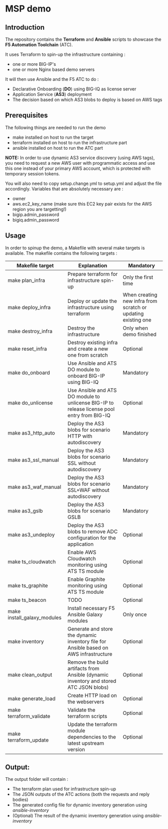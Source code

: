 # MSP demo

## Introduction

The repository contains the **Terraform** and **Ansible** scripts to showcase the **F5 Automation Toolchain** (ATC).

It uses Terraform to spin-up the infrastructure containing :
 - one or more BIG-IP's
 - one or more Nginx based demo servers

It will then use Ansible and the F5 ATC to do :
 - Declarative Onboarding (**DO**) using BIG-IQ as license server
 - Application Service (**AS3**) deployment
 - The decision based on which AS3 blobs to deploy is based on AWS tags

## Prerequisites

The following things are needed to run the demo
 - make installed on host to run the target
 - terraform installed on host to run the infrastructure part
 - ansible installed on host to run the ATC part


**NOTE:** In order to use dynamic AS3 service discovery (using AWS tags), you need to request a new AWS user with programmatic access and use this one instead of your primary AWS account, which is protected with temporary session tokens.

You will also need to copy setup.change.yml to setup.yml and adjust the file accordingly. Variables that are absolutely necessary are :
 - owner
 - aws.ec2_key_name (make sure this EC2 key pair exists for the AWS region you are targetting!)
 - bigip.admin_password
 - bigiq.admin_password


## Usage

In order to spinup the demo, a Makefile with several make targets is available. The makefile contains the following targets :

| Makefile target | Explanation | Mandatory |
|-----------------|-------------|-----------|
| make plan_infra | Prepare terraform for infrastructure spin-up | Only the first time |
| make deploy_infra | Deploy or update the infrastructure using terraform | When creating new infra from scratch or updating existing one |
| make destroy_infra | Destroy the infrastructure | Only when demo finished |
| make reset_infra | Destroy existing infra and create a new one from scratch | Optional |
| make do_onboard | Use Ansible and ATS DO module to onboard BIG-IP using BIG-IQ | Mandatory |
| make do_unlicense | Use Ansible and ATS DO module to unlicense BIG-IP to release license pool entry from BIG-IQ  | Optional |
| make as3_http_auto | Deploy the AS3 blobs for scenario HTTP with autodiscovery | Mandatory |
| make as3_ssl_manual | Deploy the AS3 blobs for scenario SSL without autodiscovery | Mandatory |
| make as3_waf_manual | Deploy the AS3 blobs for scenario SSL+WAF without autodiscovery | Mandatory |
| make as3_gslb | Deploy the AS3 blobs for scenario GSLB | Mandatory |
| make as3_undeploy | Deploy the AS3 blobs to remove ADC configuration for the application | Optional |
| make ts_cloudwatch | Enable AWS Cloudwatch monitoring using ATS TS module | Optional |
| make ts_graphite | Enable Graphite monitoring using ATS TS module | Optional |
| make ts_beacon | TODO | Optional |
| make install_galaxy_modules | Install necessary F5 Ansible Galaxy modules | Only once |
| make inventory | Generate and store the dynamic inventory file for Ansible based on AWS infrastructure | Optional |
| make clean_output | Remove the build artifacts from Ansible (dynamic inventory and stored ATC JSON blobs) | Optional |
| make generate_load | Create HTTP load on the webservers | Optional |
| make terraform_validate | Validate the terraform scripts | Optional |
| make terraform_update | Update the terraform module dependencies to the latest upstream version | Optional |

## Output:

The output folder will contain :
 - The terraform plan used for infrastructure spin-up
 - The JSON outputs of the ATC actions (both the requests and reply bodies)
 - The generated config file for dynamic inventory generation using *ansible-inventory*
 - (Optional) The result of the dynamic inventory generation using *ansible-inventory*
